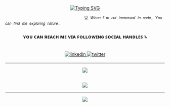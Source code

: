 




<div align="center">
<a href="https://git.io/typing-svg"><img src="https://readme-typing-svg.demolab.com?font=Fira+Code&pause=1000&color=F6F7F6&center=true&width=435&lines=Hey+There!+%F0%9F%91%8B;Simran+here%2C;A+web+dev..." alt="Typing SVG" /></a>
  </div>

    
                                       💻 𝑊ℎ𝑒𝑛 𝐼'𝑚 𝑛𝑜𝑡 𝑖𝑚𝑚𝑒𝑟𝑠𝑒𝑑 𝑖𝑛 𝑐𝑜𝑑𝑒, 𝑌𝑜𝑢 𝑐𝑎𝑛 𝑓𝑖𝑛𝑑 𝑚𝑒 𝑒𝑥𝑝𝑙𝑜𝑟𝑖𝑛𝑔 𝑛𝑎𝑡𝑢𝑟𝑒.  


### <div align="center">ʏᴏᴜ ᴄᴀɴ ʀᴇᴀᴄʜ ᴍᴇ ᴠɪᴀ ꜰᴏʟʟᴏᴡɪɴɢ ꜱᴏᴄɪᴀʟ ʜᴀɴᴅʟᴇꜱ ⤵ </div><br />
  <div align="center">
<a href="https://linkedin.com/in/simranpatle" target="_blank">
<img src=https://img.shields.io/badge/linkedin-%231E77B5.svg?&style=for-the-badge&logo=linkedin&logoColor=white alt=linkedin style="margin-bottom: 5px;" />
</a> 
<a href="https://twitter.com/simranpatle" target="_blank">
<img src=https://img.shields.io/badge/twitter-%2300acee.svg?&style=for-the-badge&logo=twitter&logoColor=white alt=twitter style="margin-bottom: 5px;" />
</a>
</div> 

____


<div align="center">
<img src="https://github-readme-streak-stats.herokuapp.com?user=simranpatle&theme=nightowl&hide_border=true&border_radius=4&date_format=%5BY.%5Dn.j&exclude_days=Sun&card_width=560&hide_current_streak=true" align="center" />
</div>
</br>


<div align="center">
  
![](https://github-readme-stats.vercel.app/api/top-langs/?username=simranpatle&theme=dark&hide_border=false&include_all_commits=false&count_private=false&layout=compact)
</div>

---

<div align="center">

[![](https://visitcount.itsvg.in/api?id=simranpatle&icon=0&color=0)](https://visitcount.itsvg.in)


</br>
<br/>


  
